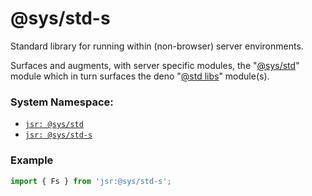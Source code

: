 # @sys/std-s
Standard library for running within (non-browser) server environments.

Surfaces and augments, with server specific modules, the "[@sys/std](https://jsr.io/@sys)" module which in turn surfaces the deno "[@std libs](https://jsr.io/@std)" module(s).


### System Namespace:

- [`jsr: @sys/std`](https://jsr.io/@sys/std)
- [`jsr: @sys/std-s`](https://jsr.io/@sys/std-s)


### Example

```ts
import { Fs } from 'jsr:@sys/std-s';
```
